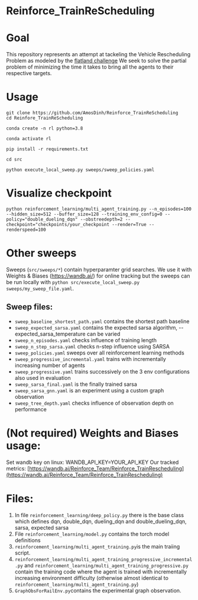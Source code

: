 # Reinforce_TrainReScheduling

# Goal
This repository represents an attempt at tackeling the Vehicle Rescheduling Problem as modeled by the [flatland challenge](https://www.aicrowd.com/challenges/flatland) 
We seek to solve the partial problem of minimizing the time it takes to bring all the agents to their respective targets.


# Usage
    git clone https://github.com/AmosDinh/Reinforce_TrainReScheduling
    cd Reinfore_TrainReScheduling

    conda create -n rl python=3.8

    conda activate rl

    pip install -r requirements.txt

    cd src 

    python execute_local_sweep.py sweeps/sweep_policies.yaml

# Visualize checkpoint
    python reinforcement_learning/multi_agent_training.py --n_episodes=100 --hidden_size=512 --buffer_size=128 --training_env_config=0 --policy="double_dueling_dqn" --obstreedepth=2 --checkpoint="checkpoints/your_checkpoint --render=True --renderspeed=100

# Other sweeps
Sweeps (`src/sweeps/*`) contain hyperparamter grid searches. We use it with Weights & Biases
 (https://wandb.ai/) for online tracking but the sweeps can be run locally with `python src/execute_local_sweep.py sweeps/my_sweep_file.yaml`.
 ## Sweep files:
 - `sweep_baseline_shortest_path.yaml` contains the shortest path baseline
 - `sweep_expected_sarsa.yaml` contains the expected sarsa algorithm, --expected_sarsa_temperature can be varied
 - `sweep_n_episodes.yaml` checks influence of training length
 - `sweep_n_step_sarsa.yaml` checks n-step influence using SARSA
 - `sweep_policies.yaml` sweeps over all reinforcement learning methods
 - `sweep_progressive_incremental.yaml` trains with incrementally increasing number of agents
 - `sweep_progressive.yaml` trains successively on the 3 env configurations also used in evaluation
 - `sweep_sarsa_final.yaml` is the finally trained sarsa
 - `sweep_sarsa_gnn.yaml` is an experiment using a custom graph observation
 - `sweep_tree_depth.yaml` checks influence of observation depth on performance 

# (Not required) Weights and Biases usage:
Set wandb key on linux: WANDB_API_KEY=YOUR_API_KEY 
Our tracked metrics: [https://wandb.ai/Reinforce_Team/Reinforce_TrainRescheduling](https://wandb.ai/Reinforce_Team/Reinforce_TrainRescheduling)
<br>


# Files:
1. In file `reinforcement_learning/deep_policy.py` there is the base class which  defines dqn, double_dqn, dueling_dqn and double_dueling_dqn, sarsa, expected sarsa
2. File `reinforcement_learning/model.py` contains the torch model definitions
3. `reinforcement_learning/multi_agent_training.py`is the main traiing script.
4. `reinforcement_learning/multi_agent_training_progressive_incremental.py` and `reinforcement_learning/multi_agent_training_progressive.py` contain the training code where the agent is trained with incrementally increasing environment difficulty (otherwise almost identical to `reinforcement_learning/multi_agent_training.py`)
5. `GraphObsForRailEnv.py`contains the experimental graph observation.


